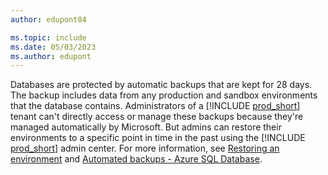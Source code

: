 ```yaml
---
author: edupont04

ms.topic: include
ms.date: 05/03/2023
ms.author: edupont
---
```

Databases are protected by automatic backups that are kept for 28 days. The backup includes data from any production and sandbox environments that the database contains. Administrators of a [!INCLUDE [prod_short](prod_short.md)] tenant can't directly access or manage these backups because they're managed automatically by Microsoft. But admins can restore their environments to a specific point in time in the past using the [!INCLUDE [prod_short](prod_short.md)] admin center. For more information, see [Restoring an environment](../administration/tenant-admin-center-backup-restore.md) and [Automated backups - Azure SQL Database](/azure/azure-sql/database/automated-backups-overview).
